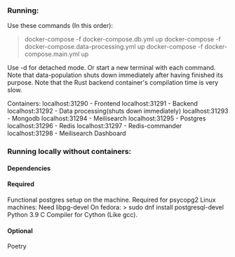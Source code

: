 ### Running:

Use these commands (In this order):
> docker-compose -f docker-compose.db.yml up
> docker-compose -f docker-compose.data-processing.yml up
> docker-compose -f docker-compose.main.yml up

Use -d for detached mode.
Or start a new terminal with each command.
Note that data-population shuts down immediately after having finished its purpose.
Note that the Rust backend container's compilation time is very slow.

Containers:
localhost:31290 - Frontend
localhost:31291 - Backend
localhost:31292 - Data processing(shuts down immediately)
localhost:31293 - Mongodb
localhost:31294 - Meilisearch
localhost:31295 - Postgres
localhost:31296 - Redis
localhost:31297 - Redis-commander
localhost:31298 - Meilisearch Dashboard


### Running locally without containers:

#### Dependencies

#### Required

Functional postgres setup on the machine.
    Required for psycopg2
    Linux machines: Need libpg-devel
        On fedora:
            > sudo dnf install postgresql-devel
Python 3.9
C Compiler for Cython (Like gcc).

#### Optional

Poetry
